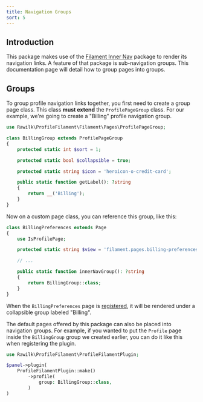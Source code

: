 ```yaml
---
title: Navigation Groups
sort: 5
---
```


## Introduction

This package makes use of the [Filament Inner Nav](https://github.com/rawilk/filament-inner-nav) package to render its navigation links. A feature of that package is sub-navigation groups. This documentation page will detail how to group pages into groups.

## Groups

To group profile navigation links together, you first need to create a group page class. This class **must extend** the `ProfilePageGroup` class. For our example, we're going to create a "Billing" profile navigation group.

```php
use Rawilk\ProfileFilament\Filament\Pages\ProfilePageGroup;

class BillingGroup extends ProfilePageGroup
{
    protected static int $sort = 1;

    protected static bool $collapsible = true;

    protected static string $icon = 'heroicon-o-credit-card';

    public static function getLabel(): ?string
    {
        return __('Billing');
    }
}
```

Now on a custom page class, you can reference this group, like this:

```php
class BillingPreferences extends Page
{
    use IsProfilePage;

    protected static string $view = 'filament.pages.billing-preferences';

    // ...

    public static function innerNavGroup(): ?string
    {
        return BillingGroup::class;
    }
}
```

When the `BillingPreferences` page is [registered](/docs/profile-filament-plugin/customizations/additional-pages), it will be rendered under a collapsible group labeled "Billing".

The default pages offered by this package can also be placed into navigation groups. For example, if you wanted to put the `Profile` page inside the `BillingGroup` group we created earlier, you can do it like this when registering the plugin.

```php
use Rawilk\ProfileFilament\ProfileFilamentPlugin;

$panel->plugin(
    ProfileFilamentPlugin::make()
        ->profile(
            group: BillingGroup::class,
        )
)
```
